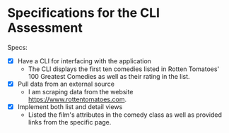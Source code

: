 # Specifications for the CLI Assessment

Specs:
- [X] Have a CLI for interfacing with the application
    * The CLI displays the first ten comedies listed in Rotten Tomatoes' 100 Greatest Comedies as well as their rating in the list.
- [x] Pull data from an external source
    * I am scraping data from the website https://www.rottentomatoes.com.
- [X] Implement both list and detail views
    * Listed the film's attributes in the comedy class as well as provided links from the specific page. 
